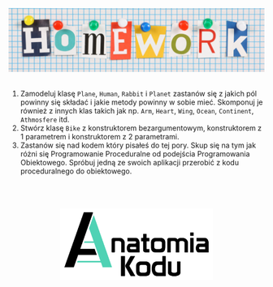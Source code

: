 <p align="center">
    <img src="../images/homework.png" width="800">
    <br/><br/>
</p>

1. Zamodeluj klasę `Plane`, `Human`, `Rabbit` i `Planet` zastanów się z jakich pól powinny się składać i jakie metody powinny w sobie mieć. Skomponuj je również z innych klas takich jak np. `Arm`, `Heart`, `Wing`, `Ocean`, `Continent`, `Athmosfere` itd.  
2. Stwórz klasę `Bike` z konstruktorem bezargumentowym, konstruktorem z 1 parametrem i konstruktorem z 2 parametrami.  
3. Zastanów się nad kodem który pisałeś do tej pory. Skup się na tym jak różni się Programowanie Proceduralne od podejścia Programowania Obiektowego. Spróbuj jedną ze swoich aplikacji przerobić z kodu proceduralnego do obiektowego.  

<p align="center">
    <br/><br/><br/>
    <img src="../images/logo-ak.png" width="300">
</p>